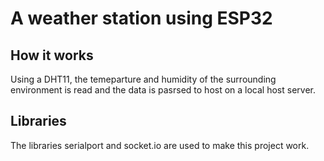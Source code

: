 # A weather station using ESP32

## How it works

Using a DHT11, the temeparture and humidity of the surrounding environment is read and the data is pasrsed to host on a local host server.

## Libraries

The libraries serialport and socket.io are used to make this project work.

